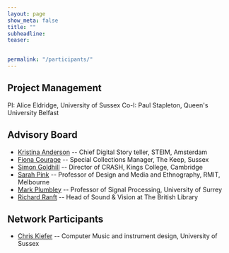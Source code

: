 ```yaml
---
layout: page
show_meta: false
title: ""
subheadline: 
teaser: 

 
permalink: "/participants/"
---
```


## Project Management

PI: Alice Eldridge, University of Sussex
Co-I: Paul Stapleton, Queen's University Belfast

## Advisory Board

+ [Kristina Anderson](http://tinything.com/?p=57) -- Chief Digital Story teller, STEIM, Amsterdam
+ [Fiona Courage](http://www.sussex.ac.uk/profiles/9183) --  Special Collections Manager, The Keep, Sussex               
+ [Simon Goldhill](http://www.classics.cam.ac.uk/directory/simon-goldhill) -- Director of CRASH, Kings College, Cambridge
+ [Sarah Pink](http://www1.rmit.edu.au/browse%3BID=vcnfenbj05lv) -- Professor of Design and Media and Ethnography, RMIT, Melbourne
+ [Mark Plumbley](http://www.surrey.ac.uk/cvssp/people/mark_plumbley/) -- Professor of Signal Processing, University of Surrey
+ [Richard Ranft](https://uk.linkedin.com/in/richardranft) -- Head of Sound & Vision at The British Library
          
## Network Participants

+ [Chris Kiefer](http://www.sussex.ac.uk/profiles/208667) -- Computer Music and instrument design, University of Sussex


    

